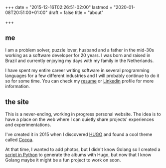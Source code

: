 +++
date = "2015-12-16T02:26:51-02:00"
lastmod = "2020-01-08T20:51:00+01:00"
draft = false
title = "about"

+++

## me
I am a problem solver, puzzle lover, husband and a father in the mid-30s 
working as a software developer for 20 years. I was born and raised in Brazil 
and currently enjoying my days with my family in the Netherlands.

I have spent my entire career writing software in several programming languages 
for a few different industries and I will probably continue to do it so for 
some time. You can check my [resume](http://bit.ly/vhugo_resume) or 
[Linkedin](https://linkedin.com/in/vhugoalves) profile for more information.

## the site

This is a never-ending, working in progress personal website. The idea is to 
have a place on the web where I can quietly share projects' experiences and 
experimentations.

I've created it in 2015 when I discovered [HUGO](https://gohugo.io/) and 
found a cool theme called [Cocoa](https://github.com/nishanths/cocoa-hugo-theme). 

At that time, I wanted to add photos, but I didn't know Golang so I created 
a [script in Python](https://github.com/vhugo/hugallery/) to generate the 
albums with Hugo, but now that I know Golang maybe it might be a fun project 
to work on soon.
